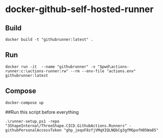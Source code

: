 # docker-github-self-hosted-runner

## Build

```
docker build -t "githubrunner:latest" .
```

## Run

```
docker run -it  --name "githubrunner" -v "$pwd\actions-runner:c:\actions-runner:rw" --rm --env-file "actions.env" githubrunner:latest
```

## Compose

```
docker-compose up
```

##Run this script before everything 


```
.\runner-setup.ps1 -repo "3ShapeInternal/ThreeShape.CICD.GithubActions.Runners" -githubPersonalAccessToken "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"
```

